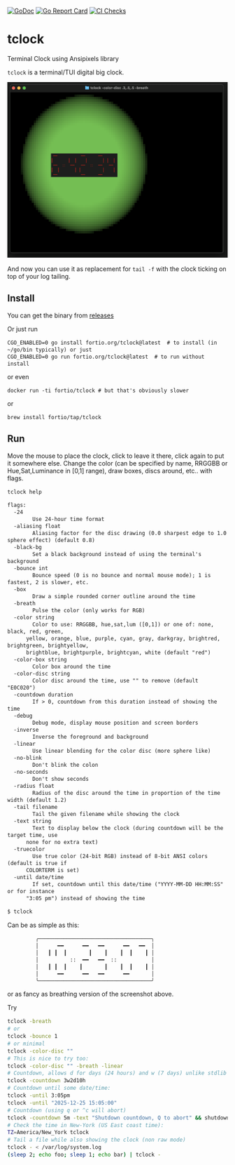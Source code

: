 [![GoDoc](https://godoc.org/fortio.org/tclock?status.svg)](https://pkg.go.dev/fortio.org/tclock)
[![Go Report Card](https://goreportcard.com/badge/fortio.org/tclock)](https://goreportcard.com/report/fortio.org/tclock)
[![CI Checks](https://github.com/fortio/tclock/actions/workflows/include.yml/badge.svg)](https://github.com/fortio/tclock/actions/workflows/include.yml)
# tclock
Terminal Clock using Ansipixels library

`tclock` is a terminal/TUI digital big clock.

![Example Screen Shot](screenshot.png)

And now you can use it as replacement for `tail -f` with the clock ticking on top of your log tailing.

## Install
You can get the binary from [releases](https://github.com/fortio/tclock/releases)

Or just run
```
CGO_ENABLED=0 go install fortio.org/tclock@latest  # to install (in ~/go/bin typically) or just
CGO_ENABLED=0 go run fortio.org/tclock@latest  # to run without install
```

or even
```
docker run -ti fortio/tclock # but that's obviously slower
```

or
```
brew install fortio/tap/tclock
```

## Run

Move the mouse to place the clock, click to leave it there, click again to put it somewhere else.
Change the color (can be specified by name, RRGGBB or Hue,Sat,Luminance in [0,1] range), draw boxes, discs around, etc.. with flags.

```sh
tclock help
```
```
flags:
  -24
        Use 24-hour time format
  -aliasing float
        Aliasing factor for the disc drawing (0.0 sharpest edge to 1.0 sphere effect) (default 0.8)
  -black-bg
        Set a black background instead of using the terminal's background
  -bounce int
        Bounce speed (0 is no bounce and normal mouse mode); 1 is fastest, 2 is slower, etc.
  -box
        Draw a simple rounded corner outline around the time
  -breath
        Pulse the color (only works for RGB)
  -color string
        Color to use: RRGGBB, hue,sat,lum ([0,1]) or one of: none, black, red, green,
      yellow, orange, blue, purple, cyan, gray, darkgray, brightred, brightgreen, brightyellow,
      brightblue, brightpurple, brightcyan, white (default "red")
  -color-box string
        Color box around the time
  -color-disc string
        Color disc around the time, use "" to remove (default "E0C020")
  -countdown duration
        If > 0, countdown from this duration instead of showing the time
  -debug
        Debug mode, display mouse position and screen borders
  -inverse
        Inverse the foreground and background
  -linear
        Use linear blending for the color disc (more sphere like)
  -no-blink
        Don't blink the colon
  -no-seconds
        Don't show seconds
  -radius float
        Radius of the disc around the time in proportion of the time width (default 1.2)
  -tail filename
        Tail the given filename while showing the clock
  -text string
        Text to display below the clock (during countdown will be the target time, use
      none for no extra text)
  -truecolor
        Use true color (24-bit RGB) instead of 8-bit ANSI colors (default is true if
      COLORTERM is set)
  -until date/time
        If set, countdown until this date/time ("YYYY-MM-DD HH:MM:SS" or for instance
      "3:05 pm") instead of showing the time
```

```sh
$ tclock
```
Can be as simple as this:
```
         ╭────────────────────────────────────╮
         │      ━━      ━━   ━━      ━━   ━━  │
         │   ┃ ┃  ┃       ┃    ┃    ┃  ┃    ┃ │
         │          ::  ━━   ━━  ::           │
         │   ┃ ┃  ┃    ┃       ┃    ┃  ┃    ┃ │
         │      ━━      ━━   ━━      ━━       │
         ╰────────────────────────────────────╯

```
or as fancy as breathing version of the screenshot above.

Try
```sh
tclock -breath
# or
tclock -bounce 1
# or minimal
tclock -color-disc ""
# This is nice to try too:
tclock -color-disc "" -breath -linear
# Countdown, allows d for days (24 hours) and w (7 days) unlike stdlib duration parsing
tclock -countdown 3w2d10h
# Countdown until some date/time:
tclock -until 3:05pm
tclock -until "2025-12-25 15:05:00"
# Countdown (using q or ^c will abort)
tclock -countdown 5m -text "Shutdown countdown, Q to abort" && shutdown -r now
# Check the time in New-York (US East coast time):
TZ=America/New_York tclock
# Tail a file while also showing the clock (non raw mode)
tclock - < /var/log/system.log
(sleep 2; echo foo; sleep 1; echo bar) | tclock -
```
